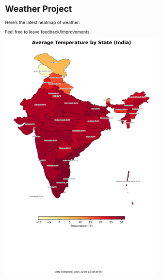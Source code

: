 # Weather Project

Here’s the latest heatmap of weather:

Feel free to leave feedback/improvements.

![India Heatmap](docs/assets/india_heatmap.png?v=E39EF9)
